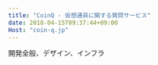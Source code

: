 ```yaml
---
title: "CoinQ - 仮想通貨に関する質問サービス"
date: 2018-04-15T09:37:44+09:00
Host: "coin-q.jp"
---
```


開発全般、デザイン、インフラ
